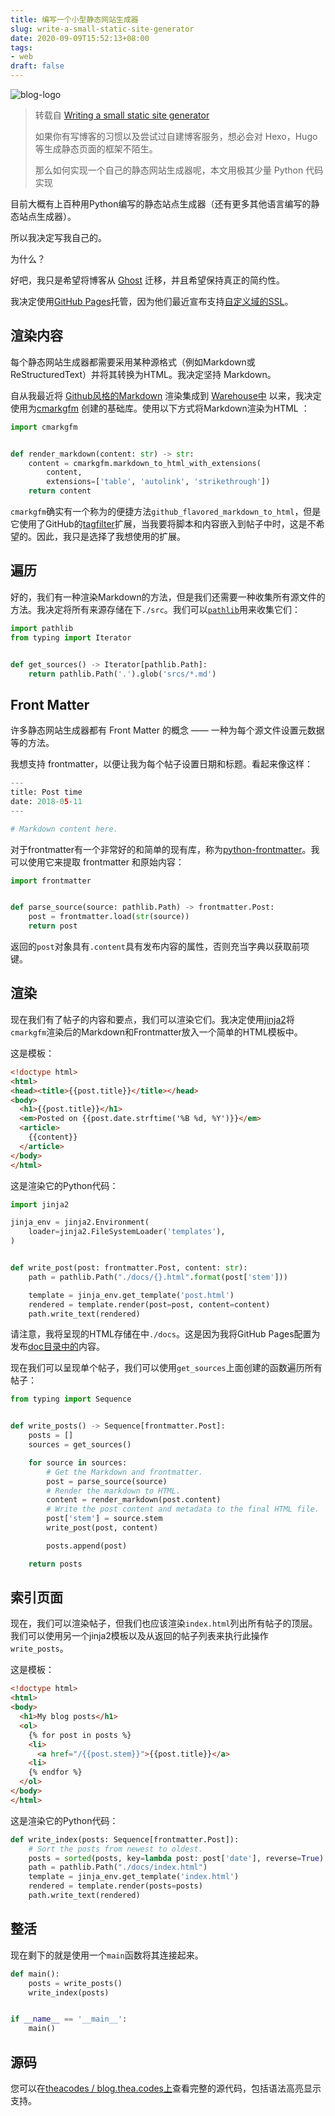 ```yaml
---
title: 编写一个小型静态网站生成器
slug: write-a-small-static-site-generator
date: 2020-09-09T15:52:13+08:00
tags:
- web
draft: false
---
```


![blog-logo](https://blog-1252790741.cos.ap-shanghai.myqcloud.com/uPic/blog-logo.jpeg)

> 转载自 [Writing a small static site generator](https://blog.thea.codes/a-small-static-site-generator/)
>
> 如果你有写博客的习惯以及尝试过自建博客服务，想必会对 Hexo，Hugo 等生成静态页面的框架不陌生。
>
> 那么如何实现一个自己的静态网站生成器呢，本文用极其少量 Python 代码实现 

目前大概有上百种用Python编写的静态站点生成器（还有更多其他语言编写的静态站点生成器）。

所以我决定写我自己的。

为什么？

好吧，我只是希望将博客从 [Ghost](https://ghost.org/) 迁移，并且希望保持真正的简约性。

我决定使用[GitHub Pages](https://pages.github.com/)托管，因为他们最近宣布支持[自定义域的SSL](https://blog.github.com/2018-05-01-github-pages-custom-domains-https/)。

<!--more-->

## 渲染内容

每个静态网站生成器都需要采用某种源格式（例如Markdown或ReStructuredText）并将其转换为HTML。我决定坚持 Markdown。

自从我最近将 [Github风格的Markdown](https://github.github.com/gfm/) 渲染集成到 [Warehouse中](https://github.com/pypa/warehouse) 以来，我决定使用为[cmarkgfm](https://pypi.org/project/cmarkgfm) 创建的基础库。使用以下方式将Markdown渲染为HTML ：

```python
import cmarkgfm


def render_markdown(content: str) -> str:
    content = cmarkgfm.markdown_to_html_with_extensions(
        content,
        extensions=['table', 'autolink', 'strikethrough'])
    return content
```

`cmarkgfm`确实有一个称为的便捷方法`github_flavored_markdown_to_html`，但是它使用了GitHub的[tagfilter](https://github.github.com/gfm/#disallowed-raw-html-extension-)扩展，当我要将脚本和内容嵌入到帖子中时，这是不希望的。因此，我只是选择了我想使用的扩展。

## 遍历

好的，我们有一种渲染Markdown的方法，但是我们还需要一种收集所有源文件的方法。我决定将所有来源存储在下`./src`。我们可以[`pathlib`](https://docs.python.org/3/library/pathlib.html)用来收集它们：

```python
import pathlib
from typing import Iterator


def get_sources() -> Iterator[pathlib.Path]:
    return pathlib.Path('.').glob('srcs/*.md')
```

## Front Matter

许多静态网站生成器都有 Front Matter 的概念 —— 一种为每个源文件设置元数据等的方法。

我想支持 frontmatter，以便让我为每个帖子设置日期和标题。看起来像这样：

```python
---
title: Post time
date: 2018-05-11
---

# Markdown content here.
```

对于frontmatter有一个非常好的和简单的现有库，称为[python-frontmatter](https://pypi.org/project/python-frontmatter/)。我可以使用它来提取 frontmatter 和原始内容：

```python
import frontmatter


def parse_source(source: pathlib.Path) -> frontmatter.Post:
    post = frontmatter.load(str(source))
    return post
```

返回的`post`对象具有`.content`具有发布内容的属性，否则充当字典以获取前项键。

## 渲染

现在我们有了帖子的内容和要点，我们可以渲染它们。我决定使用[jinja2](https://pypi.org/project/jinja2)将`cmarkgfm`渲染后的Markdown和Frontmatter放入一个简单的HTML模板中。

这是模板：

```html
<!doctype html>
<html>
<head><title>{{post.title}}</title></head>
<body>
  <h1>{{post.title}}</h1>
  <em>Posted on {{post.date.strftime('%B %d, %Y')}}</em>
  <article>
    {{content}}
  </article>
</body>
</html>
```

这是渲染它的Python代码：

```python
import jinja2

jinja_env = jinja2.Environment(
    loader=jinja2.FileSystemLoader('templates'),
)


def write_post(post: frontmatter.Post, content: str):
    path = pathlib.Path("./docs/{}.html".format(post['stem']))

    template = jinja_env.get_template('post.html')
    rendered = template.render(post=post, content=content)
    path.write_text(rendered)
```

请注意，我将呈现的HTML存储在中`./docs`。这是因为我将GitHub Pages配置为发布[doc目录中的](https://help.github.com/articles/configuring-a-publishing-source-for-github-pages/#publishing-your-github-pages-site-from-a-docs-folder-on-your-master-branch)内容。

现在我们可以呈现单个帖子，我们可以使用`get_sources`上面创建的函数遍历所有帖子：

```python
from typing import Sequence


def write_posts() -> Sequence[frontmatter.Post]:
    posts = []
    sources = get_sources()

    for source in sources:
        # Get the Markdown and frontmatter.
        post = parse_source(source)
        # Render the markdown to HTML.
        content = render_markdown(post.content)
        # Write the post content and metadata to the final HTML file.
        post['stem'] = source.stem
        write_post(post, content)

        posts.append(post)

    return posts
```

## 索引页面

现在，我们可以渲染帖子，但我们也应该渲染`index.html`列出所有帖子的顶层。我们可以使用另一个jinja2模板以及从返回的帖子列表来执行此操作`write_posts`。

这是模板：

```html
<!doctype html>
<html>
<body>
  <h1>My blog posts</h1>
  <ol>
    {% for post in posts %}
    <li>
      <a href="/{{post.stem}}">{{post.title}}</a>
    <li>
    {% endfor %}
  </ol>
</body>
</html>
```

这是渲染它的Python代码：

```python
def write_index(posts: Sequence[frontmatter.Post]):
    # Sort the posts from newest to oldest.
    posts = sorted(posts, key=lambda post: post['date'], reverse=True)
    path = pathlib.Path("./docs/index.html")
    template = jinja_env.get_template('index.html')
    rendered = template.render(posts=posts)
    path.write_text(rendered)
```

## 整活

现在剩下的就是使用一个`main`函数将其连接起来。

```python
def main():
    posts = write_posts()
    write_index(posts)


if __name__ == '__main__':
    main()
```

## 源码

您可以在[theacodes / blog.thea.codes上](https://github.com/theacodes/blog.thea.codes/)查看完整的源代码，包括语法高亮显示支持。